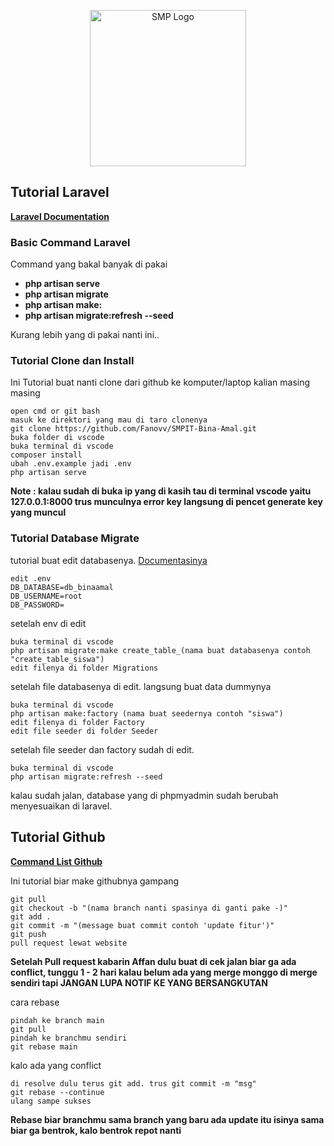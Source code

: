 <p align="center"><a href="https://www.binaamal.sch.id/" target="_blank"><img src="https://encrypted-tbn0.gstatic.com/images?q=tbn:ANd9GcQwW1TLFAzlq8aiOxyGdAf4MGkkXcfxMtmiHw&usqp=CAU" width="250" alt="SMP Logo"></a></p>

## Tutorial Laravel

**[Laravel Documentation](https://laravel.com/docs)**

### Basic Command Laravel

Command yang bakal banyak di pakai

- **php artisan serve**
- **php artisan migrate**
- **php artisan make:**
- **php artisan migrate:refresh --seed**

Kurang lebih yang di pakai nanti ini..

### Tutorial Clone dan Install

Ini Tutorial buat nanti clone dari github ke komputer/laptop kalian masing masing

    open cmd or git bash
    masuk ke direktori yang mau di taro clonenya
    git clone https://github.com/Fanovv/SMPIT-Bina-Amal.git
    buka folder di vscode
    buka terminal di vscode
    composer install
    ubah .env.example jadi .env
    php artisan serve

**Note : kalau sudah di buka ip yang di kasih tau di terminal vscode yaitu 127.0.0.1:8000 trus munculnya error key langsung di pencet generate key yang muncul**

### Tutorial Database Migrate

tutorial buat edit databasenya. [Documentasinya](https://laravel.com/docs/4.2/migrations)

    edit .env
    DB_DATABASE=db_binaamal
    DB_USERNAME=root
    DB_PASSWORD=

setelah env di edit

    buka terminal di vscode
    php artisan migrate:make create_table_(nama buat databasenya contoh "create_table_siswa")
    edit filenya di folder Migrations

setelah file databasenya di edit. langsung buat data dummynya

    buka terminal di vscode
    php artisan make:factory (nama buat seedernya contoh "siswa")
    edit filenya di folder Factory
    edit file seeder di folder Seeder

setelah file seeder dan factory sudah di edit.

    buka terminal di vscode
    php artisan migrate:refresh --seed

kalau sudah jalan, database yang di phpmyadmin sudah berubah menyesuaikan di laravel.

## Tutorial Github

**[Command List Github](https://github.com/joshnh/Git-Commands)**

Ini tutorial biar make githubnya gampang

    git pull
    git checkout -b "(nama branch nanti spasinya di ganti pake -)"
    git add .
    git commit -m "(message buat commit contoh 'update fitur')"
    git push
    pull request lewat website

**Setelah Pull request kabarin Affan dulu buat di cek jalan biar ga ada conflict, tunggu 1 - 2 hari kalau belum ada yang merge monggo di merge sendiri tapi JANGAN LUPA NOTIF KE YANG BERSANGKUTAN**

cara rebase

    pindah ke branch main
    git pull
    pindah ke branchmu sendiri
    git rebase main

kalo ada yang conflict

    di resolve dulu terus git add. trus git commit -m "msg"
    git rebase --continue
    ulang sampe sukses

**Rebase biar branchmu sama branch yang baru ada update itu isinya sama biar ga bentrok, kalo bentrok repot nanti**
